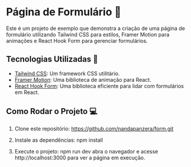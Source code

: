 # Página de Formulário :bookmark_tabs:

Este é um projeto de exemplo que demonstra a criação de uma página de formulário utilizando Tailwind CSS para estilos, Framer Motion para animações e React Hook Form para gerenciar formulários.

## Tecnologias Utilizadas :wrench:

- [Tailwind CSS](https://tailwindcss.com/): Um framework CSS utilitário.
- [Framer Motion](https://www.framer.com/motion/): Uma biblioteca de animação para React.
- [React Hook Form](https://react-hook-form.com/): Uma biblioteca eficiente para lidar com formulários em React.

## Como Rodar o Projeto :computer:

1. Clone este repositório:
   https://github.com/nandapanzera/form.git
   
3. Instale as dependências:
   npm install
   
4. Execute o projeto:
   npm run dev
   abra o navegador e acesse http://localhost:3000 para ver a página em execução.
